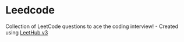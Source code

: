 # Leedcode
Collection of LeetCode questions to ace the coding interview! - Created using [LeetHub v3](https://github.com/raphaelheinz/LeetHub-3.0)
